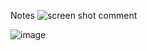 Notes
![screen shot comment](https://drive.google.com/file/d/1kFRJY4YFYJGsXIiOn50x74L0xOxcFXuc/view?usp=sharing)


![image](https://github.com/fahminmd/Java/assets/75845854/cae4d9f9-d89d-48af-8229-e7c227fda8db)
